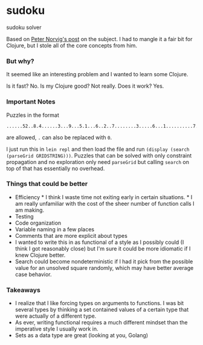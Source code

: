 # sudoku
sudoku solver

Based on [Peter Norvig's post](https://norvig.com/sudoku.html) on the subject. I had to mangle it a fair bit for Clojure, but I stole all of the core concepts from him.

### But why?
It seemed like an interesting problem and I wanted to learn some Clojure.

Is it fast? No. Is my Clojure good? Not really. Does it work? Yes.

### Important Notes
Puzzles in the format
```
......52..8.4......3...9...5.1...6..2..7........3.....6...1..........7.4.......3.
```
are allowed, `.` can also be replaced with `0`.

I just run this in `lein repl` and then load the file and run `(display (search (parseGrid GRIDSTRING)))`. Puzzles that can be solved with only constraint propagation and no exploration only need `parseGrid` but calling `search` on top of that has essentially no overhead.

### Things that could be better
* Efficiency
		* I think I waste time not exiting early in certain situations.
		* I am really unfamiliar with the cost of the sheer number of function calls I am making.
* Testing
* Code organization
* Variable naming in a few places
* Comments that are more explicit about types
* I wanted to write this in as functional of a style as I possibly could (I think I got reasonably close) but I'm sure it could be more idiomatic if I knew Clojure better.
* Search could become nondeterministic if I had it pick from the possible value for an unsolved square randomly, which may have better average case behavior.

### Takeaways
* I realize that I like forcing types on arguments to functions. I was bit several types by thinking a set contained values of a certain type that were actually of a different type.
* As ever, writing functional requires a much different mindset than the imperative style I usually work in.
* Sets as a data type are great (looking at you, Golang)
